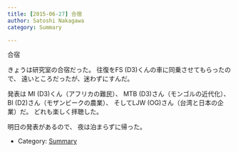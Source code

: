 ```yaml
---
title: [2015-06-27] 合宿
author: Satoshi Nakagawa
category: Summary

---
```


合宿

 きょうは研究室の合宿だった。
往復をFS (D3)くんの車に同乗させてもらったので、
遠いところだったが、迷わずにすんだ。

 発表は
MI (D3)くん（アフリカの難民）、
MTB (D3)さん（モンゴルの近代化）、
BI (D2)さん（モザンビークの農業）、
そしてLJW (OG)さん（台湾と日本の企業）だ。
どれも楽しく拝聴した。

 明日の発表があるので、
夜は泊まらずに帰った。

- Category: [Summary](https://merapano.github.io/categories.html#Summary)

